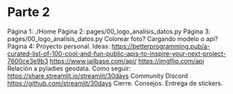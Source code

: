 Parte 2
=========

Página 1: ./Home
Página 2: pages/00_logo_analisis_datos.py
Página 3: pages/00_logo_analisis_datos.py
Colorear foto? Cargando modelo o api?
Página 4: Proyecto personal. Ideas:
https://betterprogramming.pub/a-curated-list-of-100-cool-and-fun-public-apis-to-inspire-your-next-project-7600ce3e9b3
https://www.jailbase.com/api/ 
https://imgflip.com/api
Relación a pyladies geodata.
Como seguir: 
https://share.streamlit.io/streamlit/30days
Community
Discord
https://github.com/streamlit/30days 
Cierre. Consejos. Entrega de stickers.
